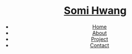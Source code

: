 
<head>
      <script src="https://ajax.googleapis.com/ajax/libs/jquery/3.6.0/jquery.min.js"></script>
</head>
<body>
<header>
        <div id="header" class="deactive">
            <h1 class="title"><a href="index.html">Somi Hwang</a></h1>
            <nav>
                <ul>
                    <li><a href="#section1">Home</a></li>
                    <li><a href="#section2">About</a></li>
                    <li><a href="#section3">Project</a></li>
                    <li><a href="#section4">Contact</a></li>
                </ul>
            </nav>
        </div>
    </header>
  <section>
<!-- ![header](https://capsule-render.vercel.app/api?type=waving&color=0:EEFF00,100:a82da8&height=200&section=header&text=HAHA&fontSize=90)
![oo](https://user-images.githubusercontent.com/72681910/149652291-a05f040c-e84f-4cc4-bc76-a0a8598da436.gif) -->

<!--  
https://velog.io/@jinyiji/Git-Hub-%EA%BE%B8%EB%AF%B8%EB%8A%94-%EB%B2%95!-->
<!--
**Elj33/Elj33** is a ✨ _special_ ✨ repository because its `README.md` (this file) appears on your GitHub profile.

Here are some ideas to get you started:

- 🔭 I’m currently working on ...
- 🌱 I’m currently learning ...
- 👯 I’m looking to collaborate on ...
- 🤔 I’m looking for help with ...
- 💬 Ask me about ...
- 📫 How to reach me: ...
- 😄 Pronouns: ...
- ⚡ Fun fact: ...
-->
